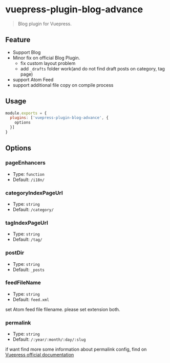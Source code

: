 # vuepress-plugin-blog-advance

> Blog plugin for Vuepress.

## Feature
- Support Blog
- Minor fix on official Blog Plugin.
  - fix custom layout problem
  - add `_drafts` folder work(and do not find draft posts on category, tag page) 
- support Atom Feed
- support additional file copy on compile process

## Usage

```javascript
module.exports = {
  plugins: ['vuepress-plugin-blog-advance', {
    options
  }]
}
```

## Options

### pageEnhancers

- Type: `function`
- Default: `/i18n/`

### categoryIndexPageUrl

- Type: `string`
- Default: `/category/`

### tagIndexPageUrl

- Type: `string`
- Default: `/tag/`

### postDir

- Type: `string`
- Default: `_posts`

### feedFileName

- Type: `string`
- Default: `feed.xml`

set Atom feed file filename. please set extension both.

### permalink

- Type: `string`
- Default: `/:year/:month/:day/:slug`

if want find more some information about permalink config, find on [Vuepress official documentation](https://vuepress.vuejs.org/guide/permalinks.html#permalinks-2)